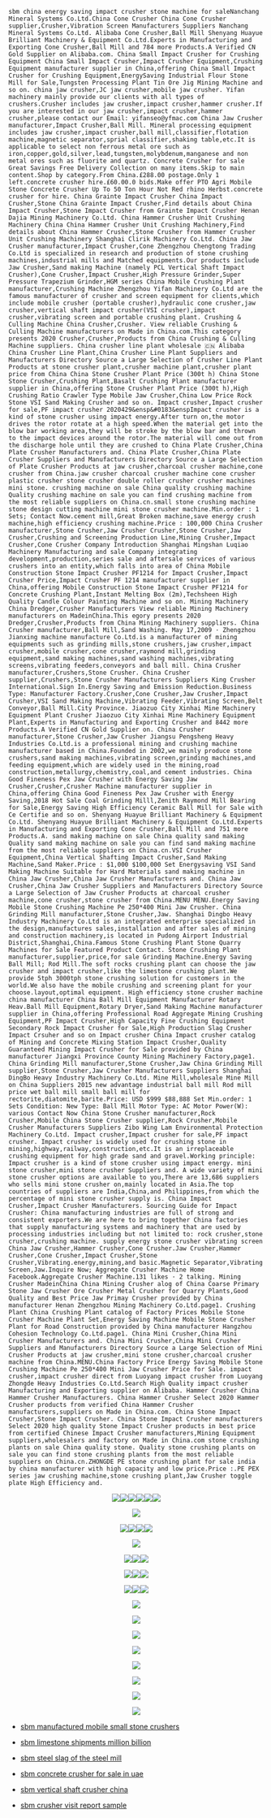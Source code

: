 
```
sbm china energy saving impact crusher stone machine for saleNanchang Mineral Systems Co.Ltd.China Cone Crusher China Cone Crusher supplier,Crusher,Vibration Screen Manufacturers Suppliers Nanchang Mineral Systems Co.Ltd. Alibaba Cone Crusher,Ball Mill Shenyang Huayue Brilliant Machinery & Equipment Co.Ltd.Experts in Manufacturing and Exporting Cone Crusher,Ball Mill and 784 more Products.A Verified CN Gold Supplier on Alibaba.com. China Small Impact Crusher for Crushing Equipment China Small Impact Crusher,Impact Crusher Equipment,Crushing Equipment manufacturer supplier in China,offering China Small Impact Crusher for Crushing Equipment,EnergySaving Industrial Flour Stone Mill for Sale,Tungsten Processing Plant Tin Ore Jig Mining Machine and so on. china jaw crusher,JC jaw crusher,mobile jaw crusher. Yifan machinery mainly provide our clients with all types of crushers.Crusher includes jaw crusher,impact crusher,hammer crusher.If you are interested in our jaw crusher,impact crusher,hammer crusher,please contact our Email: yifanseo@yfmac.com China Jaw Crusher manufacturer,Impact Crusher,Ball Mill. Mineral processing equipment includes jaw crusher,impact crusher,ball mill,classifier,flotation machine,magnetic separator,sprial classifier,shaking table,etc.It is applicable to select non ferrous metal ore such as iron,copper,gold,silver,lead,tungsten,molybdenum,manganese and non metal ores such as fluorite and quartz. Concrete Crusher for sale Great Savings Free Delivery Collection on many items.Skip to main content.Shop by category.From China.£288.00 postage.Only 1 left.concrete crusher hire.£60.00.0 bids.Make offer PTO Agri Mobile Stone Concrete Crusher Up To 50 Ton Hour Not Red rhino Herbst.concrete crusher for hire. China Grainte Impact Crusher China Impact Crusher,Stone China Grainte Impact Crusher,Find details about China Impact Crusher,Stone Impact Crusher from Grainte Impact Crusher Henan Dajia Mining Machinery Co.Ltd. China Hammer Crusher Unit Crushing Machinery China China Hammer Crusher Unit Crushing Machinery,Find details about China Hammer Crusher,Stone Crusher from Hammer Crusher Unit Crushing Machinery Shanghai Clirik Machinery Co.Ltd. China Jaw Crusher manufacturer,Impact Crusher,Cone Zhengzhou Chengtong Trading Co.Ltd is specialized in research and production of stone crushing machines,industrial mills and Matched equipments.Our products include Jaw Crusher,Sand making Machine (namely PCL Vertical Shaft Impact Crusher),Cone Crusher,Impact Crusher,High Pressure Grinder,Super Pressure Trapezium Grinder,HGM series China Mobile Crushing Plant manufacturer,Crushing Machine Zhengzhou Yifan Machinery Co.Ltd are the famous manufacturer of crusher and screen equipment for clients,which include mobile crusher (portable crusher),hydraulic cone crusher,jaw crusher,vertical shaft impact crusher(VSI crusher),impact crusher,vibrating screen and portable crushing plant. Crushing & Culling Machine China Crusher,Crusher. View reliable Crushing & Culling Machine manufacturers on Made in China.com.This category presents 2020 Crusher,Crusher,Products from China Crushing & Culling Machine suppliers. China crusher line plant wholesale 🇨🇳 Alibaba China Crusher Line Plant,China Crusher Line Plant Suppliers and Manufacturers Directory Source a Large Selection of Crusher Line Plant Products at stone crusher plant,crusher machine plant,crusher plant price from China China Stone Crusher Plant Price (300t h) China Stone Stone Crusher,Crushing Plant,Basalt Crushing Plant manufacturer supplier in China,offering Stone Crusher Plant Price (300t h),High Crushing Ratio Crawler Type Mobile Jaw Crusher,China Low Price Rock Stone VSI Sand Making Crusher and so on. Impact crusher,Impact crusher for sale,PF impact crusher 2020429&ensp&#0183&enspImpact crusher is a kind of stone crusher using impact energy.After turn on,the motor drives the rotor rotate at a high speed.When the material get into the blow bar working area,they will be stroke by the blow bar and thrown to the impact devices around the rotor.The material will come out from the discharge hole until they are crushed to China Plate Crusher,China Plate Crusher Manufacturers and. China Plate Crusher,China Plate Crusher Suppliers and Manufacturers Directory Source a Large Selection of Plate Crusher Products at jaw crusher,charcoal crusher machine,cone crusher from China.jaw crusher charcoal crusher machine cone crusher plastic crusher stone crusher double roller crusher crusher machines mini stone. crushing machine on sale China quality crushing machine Quality crushing machine on sale you can find crushing machine from the most reliable suppliers on China.cn.small stone crushing machine stone design cutting machine mini stone crusher machine.Min.order : 1 Sets; Contact Now.cement mill,Great Broken machine,save energy crush machine,high efficiency crushing machine.Price : 100,000 China Crusher manufacturer,Stone Crusher,Jaw Crusher Crusher,Stone Crusher,Jaw Crusher,Crushing and Screening Production Line,Mining Crusher,Impact Crusher,Cone Crusher Company Introduction Shanghai Mingshan Luqiao Machinery Manufacturing and sale Company integrating development,production,series sale and aftersale services of various crushers into an entity,which falls into area of China Mobile Construction Stone Impact Crusher PF1214 for Impact Crusher,Impact Crusher Price,Impact Crusher PF 1214 manufacturer supplier in China,offering Mobile Construction Stone Impact Crusher PF1214 for Concrete Crushing Plant,Instant Melting Box (2m),Techsheen High Quality Candle Colour Painting Machine and so on. Mining Machinery China Dredger,Crusher Manufacturers View reliable Mining Machinery manufacturers on MadeinChina.This egory presents 2020 Dredger,Crusher,Products from China Mining Machinery suppliers. China Crusher manufacturer,Ball Mill,Sand Washing. May 17,2009 · Zhengzhou Jianxing machine manufacture Co.Ltd.is a manufacturer of mining equipments such as grinding mills,stone crushers,jaw crusher,impact crusher,mobile crusher,cone crusher,raymond mill,grinding equipment,sand making machines,sand washing machines,vibrating screens,vibrating feeders,conveyors and ball mill. China Crusher manufacturer,Crushers,Stone Crusher. China Crusher supplier,Crushers,Stone Crusher Manufacturers Suppliers King Crusher International.Sign In.Energy Saving and Emission Reduction.Business Type: Manufacturer Factory.Crusher,Cone Crusher,Jaw Crusher,Impact Crusher,VSI Sand Making Machine,Vibrating Feeder,Vibrating Screen,Belt Conveyor,Ball Mill.City Province. Jiaozuo City Xinhai Mine Machinery Equipment Plant Crusher Jiaozuo City Xinhai Mine Machinery Equipment Plant,Experts in Manufacturing and Exporting Crusher and 8442 more Products.A Verified CN Gold Supplier on. China Crusher manufacturer,Stone Crusher,Jaw Crusher Jiangsu Pengsheng Heavy Industries Co.Ltd.is a professional mining and crushing machine manufacturer based in China.Founded in 2002,we mainly produce stone crushers,sand making machines,vibrating screen,grinding machines,and feeding equipment,which are widely used in the mining,road construction,metallurgy,chemistry,coal,and cement industries. China Good Fineness Pex Jaw Crusher with Energy Saving Jaw Crusher,Crusher,Crusher Machine manufacturer supplier in China,offering China Good Fineness Pex Jaw Crusher with Energy Saving,2018 Hot Sale Coal Grinding Milll,Zenith Raymond Mill Bearing for Sale,Energy Saving High Efficiency Ceramic Ball Mill for Sale with Ce Certifie and so on. Shenyang Huayue Brilliant Machinery & Equipment Co.Ltd. Shenyang Huayue Brilliant Machinery & Equipment Co.Ltd.Experts in Manufacturing and Exporting Cone Crusher,Ball Mill and 751 more Products.A. sand making machine on sale China quality sand making Quality sand making machine on sale you can find sand making machine from the most reliable suppliers on China.cn.VSI Crusher Equipment,China Vertical Shafting Impact Crusher,Sand Making Machine,Sand Maker.Price : $1,000 $100,000 Set Energysaving VSI Sand Making Machine Suitable for Hard Materials sand making machine in China Jaw Crusher,China Jaw Crusher Manufacturers and. China Jaw Crusher,China Jaw Crusher Suppliers and Manufacturers Directory Source a Large Selection of Jaw Crusher Products at charcoal crusher machine,cone crusher,stone crusher from China.MENU MENU.Energy Saving Mobile Stone Crushing Machine Pe 250*400 Mini Jaw Crusher. China Grinding Mill manufacturer,Stone Crusher,Jaw. Shanghai Dingbo Heavy Industry Machinery Co.Ltd is an integrated enterprise specialized in the design,manufactures sales,installation and after sales of mining and construction machinery,is located in Pudong Airport Industrial District,Shanghai,China.Famous Stone Crushing Plant Stone Quarry Machines for Sale Featured Product Contact. Stone Crushing Plant manufacturer,supplier,price,for sale Grinding Machine.Energy Saving Ball Mill; Rod Mill.The soft rocks crushing plant can choose the jaw crusher and impact crusher,like the limestone crushing plant.We provide 5tph 3000tph stone crushing solution for customers in the world.We also have the mobile crushing and screening plant for your choose.layout,optimal equipment. High efficiency stone crusher machine china manufacturer China Ball Mill Equipment Manufacturer Rotary Heav.Ball Mill Equipment,Rotary Dryer,Sand Making Machine manufacturer supplier in China,offering Professional Road Aggregate Mining Crushing Equipment,PF Impact Crusher,High Capacity Fine Crushing Equipment Secondary Rock Impact Crusher for Sale,High Production Slag Crusher Impact Crsuher and so on Impact crusher China Impact crusher catalog of Mining and Concrete Mixing Station Impact Crusher,Quality Guaranteed Mining Impact Crusher for Sale provided by China manufacturer Jiangxi Province County Mining Machinery Factory,page1. China Grinding Mill manufacturer,Stone Crusher,Jaw China Grinding Mill supplier,Stone Crusher,Jaw Crusher Manufacturers Suppliers Shanghai DingBo Heavy Industry Machinery Co.Ltd. Mine Mill,wholesale Mine Mill on China Suppliers 2015 new advantage industrial ball mill Rod mill price wet ball mill small ball mill for rectorite,diatomite,barite.Price: USD $999 $88,888 Set Min.order: 1 Sets Condition: New Type: Ball Mill Motor Type: AC Motor Power(W): various Contact Now China Stone Crusher manufacturer,Rock Crusher,Mobile China Stone Crusher supplier,Rock Crusher,Mobile Crusher Manufacturers Suppliers Zibo Wing Lam Environmental Protection Machinery Co.Ltd. Impact crusher,Impact crusher for sale,PF impact crusher. Impact crusher is widely used for crushing stone in mining,highway,railway,construction,etc.It is an irreplaceable crushing equipment for high grade sand and gravel.Working principle: Impact crusher is a kind of stone crusher using impact energy. mini stone crusher,mini stone crusher Suppliers and. A wide variety of mini stone crusher options are available to you,There are 13,686 suppliers who sells mini stone crusher on,mainly located in Asia.The top countries of suppliers are India,China,and Philippines,from which the percentage of mini stone crusher supply is. China Impact Crusher,Impact Crusher Manufacturers. Sourcing Guide for Impact Crusher: China manufacturing industries are full of strong and consistent exporters.We are here to bring together China factories that supply manufacturing systems and machinery that are used by processing industries including but not limited to: rock crusher,stone crusher,crushing machine. supply energy stone crusher vibrating screen China Jaw Crusher,Hammer Crusher,Cone Crusher.Jaw Crusher,Hammer Crusher,Cone Crusher,Impact Crusher,Stone Crusher,Vibrating.energy,mining,and basic.Magnetic Separator,Vibrating Screen,Jaw.Inquire Now; Aggregate Crusher Machine Home Facebook.Aggregate Crusher Machine.131 likes · 2 talking. Mining Crusher MadeinChina China Mining Crusher alog of China Coarse Primary Stone Jaw Crusher Ore Crusher Metal Crusher for Quarry Plants,Good Quality and Best Price Jaw Primay Crusher provided by China manufacturer Henan Zhengzhou Mining Machinery Co.Ltd.page1. Crushing Plant China Crushing Plant catalog of Factory Prices Mobile Stone Crusher Machine Plant Set,Energy Saving Machine Mobile Stone Crusher Plant for Road Construction provided by China manufacturer Hangzhou Cohesion Technology Co.Ltd.page1. China Mini Crusher,China Mini Crusher Manufacturers and. China Mini Crusher,China Mini Crusher Suppliers and Manufacturers Directory Source a Large Selection of Mini Crusher Products at jaw crusher,mini stone crusher,charcoal crusher machine from China.MENU.China Factory Price Energy Saving Mobile Stone Crushing Machine Pe 250*400 Mini Jaw Crusher Price for Sale. impact crusher,impact crusher direct from Luoyang impact crusher from Luoyang Zhongde Heavy Industries Co.Ltd.Search High Quality impact crusher Manufacturing and Exporting supplier on Alibaba. Hammer Crusher China Hammer Crusher Manufacturers. China Hammer Crusher Select 2020 Hammer Crusher products from verified China Hammer Crusher manufacturers,suppliers on Made in China.com. China Stone Impact Crusher,Stone Impact Crusher. China Stone Impact Crusher manufacturers Select 2020 high quality Stone Impact Crusher products in best price from certified Chinese Impact Crusher manufacturers,Mining Equipment suppliers,wholesalers and factory on Made in China.com stone crushing plants on sale China quality stone. Quality stone crushing plants on sale you can find stone crushing plants from the most reliable suppliers on China.cn.ZHONGDE PE stone crushing plant for sale india by china manufacturer with high capacity and low price.Price :.PE PEX series jaw crushing machine,stone crushing plant,Jaw Crusher toggle plate High Efficiency and. 
```

<div align="center">
  
<a rel="nofollow" href="https://m.shibang-china.com?f=github&k=sbm+china+energy+saving+impact+crusher+stone+machine+for+sale"><img src="https://static.shibang-china.com/en/l.png"></a><img src="https://static.shibang-china.com/en/hw.png"><a rel="nofollow" href="https://m.shibang-china.com/product/?f=github&k=sbm+china+energy+saving+impact+crusher+stone+machine+for+sale"><img src="https://static.shibang-china.com/en/p.png"></a><a rel="nofollow" href="https://m.shibang-china.com/cases/?f=github&k=sbm+china+energy+saving+impact+crusher+stone+machine+for+sale"><img src="https://static.shibang-china.com/en/c.png"></a><a rel="nofollow" href="https://m.shibang-china.com/news/?f=github&k=sbm+china+energy+saving+impact+crusher+stone+machine+for+sale"><img src="https://static.shibang-china.com/en/n.png"></a><a rel="nofollow" href="https://m.shibang-china.com?f=github&k=sbm+china+energy+saving+impact+crusher+stone+machine+for+sale"><img src="https://static.shibang-china.com/en/m.png"></a>

<a rel="nofollow" href="https://m.shibang-china.com/product/?f=github&k=sbm+china+energy+saving+impact+crusher+stone+machine+for+sale"><img src="https://static.shibang-china.com/en/b.jpg"></a>
  
<a rel="nofollow" href="https://m.shibang-china.com/solution-aggregate.html?f=github&k=sbm+china+energy+saving+impact+crusher+stone+machine+for+sale"><img src="https://static.shibang-china.com/en/a.jpg"></a><a rel="nofollow" href="https://m.shibang-china.com/solution-mine.html?f=github&k=sbm+china+energy+saving+impact+crusher+stone+machine+for+sale"><img src="https://static.shibang-china.com/en/m.jpg"></a><a rel="nofollow" href="https://m.shibang-china.com/solution-mill.html?f=github&k=sbm+china+energy+saving+impact+crusher+stone+machine+for+sale"><img src="https://static.shibang-china.com/en/g.jpg"></a><a rel="nofollow" href="https://m.shibang-china.com/solution-epc.html?f=github&k=sbm+china+energy+saving+impact+crusher+stone+machine+for+sale"><img src="https://static.shibang-china.com/en/e.jpg"></a>

<a rel="nofollow" href="https://m.shibang-china.com/product/?f=github&k=sbm+china+energy+saving+impact+crusher+stone+machine+for+sale"><img src="https://static.shibang-china.com/en/a-p.png"></a>

<a rel="nofollow" href="https://m.shibang-china.com/product/crusher/c6x.html?f=github&k=sbm+china+energy+saving+impact+crusher+stone+machine+for+sale"><img src="https://static.shibang-china.com/en/j.jpg"></a><a rel="nofollow" href="https://m.shibang-china.com/product/crusher/ci5x.html?f=github&k=sbm+china+energy+saving+impact+crusher+stone+machine+for+sale"><img src="https://static.shibang-china.com/en/i.jpg"></a><a rel="nofollow" href="https://m.shibang-china.com/product/crusher/hst.html?f=github&k=sbm+china+energy+saving+impact+crusher+stone+machine+for+sale"><img src="https://static.shibang-china.com/en/c.jpg"></a>

<a rel="nofollow" href="https://m.shibang-china.com/product/mill/mtw.html?f=github&k=sbm+china+energy+saving+impact+crusher+stone+machine+for+sale"><img src="https://static.shibang-china.com/en/mtw.jpg"></a><a rel="nofollow" href="https://m.shibang-china.com/product/mill/scm.html?f=github&k=sbm+china+energy+saving+impact+crusher+stone+machine+for+sale"><img src="https://static.shibang-china.com/en/scm.jpg"></a><a rel="nofollow" href="https://m.shibang-china.com/product/mill/lm.html?f=github&k=sbm+china+energy+saving+impact+crusher+stone+machine+for+sale"><img src="https://static.shibang-china.com/en/lm.jpg"></a>

<a rel="nofollow" href="https://m.shibang-china.com/product/sand/vsi6x.html?f=github&k=sbm+china+energy+saving+impact+crusher+stone+machine+for+sale"><img src="https://static.shibang-china.com/en/6x.jpg"></a><a rel="nofollow" href="https://m.shibang-china.com/product/sand/vu.html?f=github&k=sbm+china+energy+saving+impact+crusher+stone+machine+for+sale"><img src="https://static.shibang-china.com/en/vu.jpg"></a><a rel="nofollow" href="https://m.shibang-china.com/product/mobile/klun.html?f=github&k=sbm+china+energy+saving+impact+crusher+stone+machine+for+sale"><img src="https://static.shibang-china.com/en/k.jpg"></a>

<a rel="nofollow" href="https://m.shibang-china.com/cases/?f=github&k=sbm+china+energy+saving+impact+crusher+stone+machine+for+sale"><img src="https://static.shibang-china.com/en/case.png"></a>

<a rel="nofollow" href="https://m.shibang-china.com/cases/aggregate/202.html?f=github&k=sbm+china+energy+saving+impact+crusher+stone+machine+for+sale"><img src="https://static.shibang-china.com/en/c-1.jpg"></a>

<a rel="nofollow" href="https://m.shibang-china.com/cases/aggregate/203.html?f=github&k=sbm+china+energy+saving+impact+crusher+stone+machine+for+sale"><img src="https://static.shibang-china.com/en/c-2.jpg"></a>

<a rel="nofollow" href="https://m.shibang-china.com/cases/mill/123.html?f=github&k=sbm+china+energy+saving+impact+crusher+stone+machine+for+sale"><img src="https://static.shibang-china.com/en/c-3.jpg"></a>

<a rel="nofollow" href="https://m.shibang-china.com/contact_us.html?f=github&k=sbm+china+energy+saving+impact+crusher+stone+machine+for+sale"><img src="https://static.shibang-china.com/en/contact.png"></a>

<a rel="nofollow" href="https://swt.shibang-china.com/?f=github&k=sbm+china+energy+saving+impact+crusher+stone+machine+for+sale"><img src="https://static.shibang-china.com/en/chat.png"></a>

<a rel="nofollow" href="https://whatsapp.shibangsoft.com/WhatsApp.php?f=github&k=sbm+china+energy+saving+impact+crusher+stone+machine+for+sale"><img src="https://static.shibang-china.com/en/whatsapp.png"></a>

<a rel="nofollow" href="https://m.shibang-china.com/?f=github&k=sbm+china+energy+saving+impact+crusher+stone+machine+for+sale"><img src="https://static.shibang-china.com/en/website.png"></a>

</div>


* [sbm manufactured mobile small stone crushers](sbm%20manufactured%20mobile%20small%20stone%20crushers.md)

* [sbm limestone shipments million billion](sbm%20limestone%20shipments%20million%20billion.md)

* [sbm steel slag of the steel mill](sbm%20steel%20slag%20of%20the%20steel%20mill.md)

* [sbm concrete crusher for sale in uae](sbm%20concrete%20crusher%20for%20sale%20in%20uae.md)

* [sbm vertical shaft crusher china](sbm%20vertical%20shaft%20crusher%20china.md)

* [sbm crusher visit report sample](sbm%20crusher%20visit%20report%20sample.md)